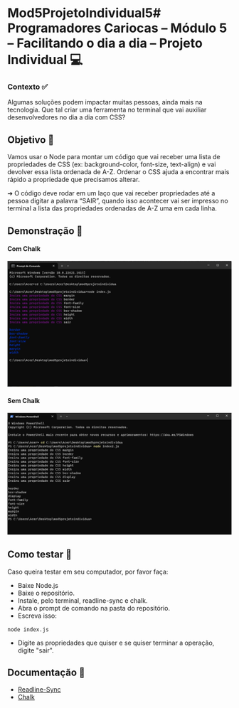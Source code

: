 # Mod5ProjetoIndividual5# Programadores Cariocas – Módulo 5 – Facilitando o dia a dia – Projeto Individual 💻

### Contexto ✅

Algumas soluções podem impactar muitas pessoas, ainda mais na
tecnologia. Que tal criar uma ferramenta no terminal que vai auxiliar
desenvolvedores no dia a dia com CSS?




## Objetivo 📝

Vamos usar o Node para montar um código que vai receber uma lista de
propriedades de CSS (ex: background-color, font-size, text-align) e vai devolver
essa lista ordenada de A-Z. Ordenar o CSS ajuda a encontrar mais rápido a
propriedade que precisamos alterar.

➔ O código deve rodar em um laço que vai receber propriedades até a
pessoa digitar a palavra “SAIR”, quando isso acontecer vai ser impresso
no terminal a lista das propriedades ordenadas de A-Z uma em cada linha.




## Demonstração 📂

#### Com Chalk
![App Screenshot](https://github.com/bielkh/Mod5ProjetoIndividual5/blob/main/prints/Screenshot_2.png?raw=true)

#### Sem Chalk
![App Screenshot](https://github.com/bielkh/Mod5ProjetoIndividual5/blob/main/prints/Screenshot_3.png?raw=true)
## Como testar 💾

Caso queira testar em seu computador, por favor faça: 

 - Baixe Node.js
 - Baixe o repositório.
 - Instale, pelo terminal, readline-sync e chalk. 
 - Abra o prompt de comando na pasta do repositório.
 - Escreva isso:

```
node index.js
```

- Digite as propriedades que quiser e se quiser terminar a operação, digite "sair".


## Documentação 📒

 - [Readline-Sync](https://www.npmjs.com/package/readline-sync)
 - [Chalk](https://www.npmjs.com/package/chalk)
